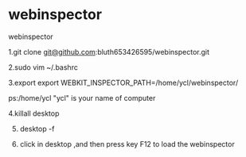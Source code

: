 webinspector
============

webinspector

1.git clone git@github.com:bluth653426595/webinspector.git

2.sudo vim ~/.bashrc

3.export export WEBKIT_INSPECTOR_PATH=/home/ycl/webinspector/

ps:/home/ycl "ycl" is your name of computer

4.killall desktop

5. desktop -f

6. click in desktop ,and then press key F12 to load the webinspector
